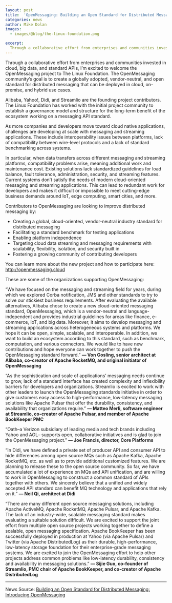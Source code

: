 ```yaml
---
layout: post
title:  'OpenMessaging: Building an Open Standard for Distributed Messaging'
categories: news
author: Mike Dolan
images:
  - images/@blog/the-linux-foundation.png

excerpt:
  Through a collaborative effort from enterprises and communities invested in cloud, big data, and standard APIs, I’m excited to welcome the OpenMessaging project to The Linux Foundation. The OpenMessaging community’s…
---
```


Through a collaborative effort from enterprises and communities invested in cloud, big data, and standard APIs, I’m excited to welcome the OpenMessaging project to The Linux Foundation. The OpenMessaging community’s goal is to create a globally adopted, vendor-neutral, and open standard for distributed messaging that can be deployed in cloud, on-premise, and hybrid use cases.

Alibaba, Yahoo!, Didi, and Streamlio are the founding project contributors. The Linux Foundation has worked with the initial project community to establish a governance model and structure for the long-term benefit of the ecosystem working on a messaging API standard.

As more companies and developers move toward cloud native applications, challenges are developing at scale with messaging and streaming applications. These include interoperability issues between platforms, lack of compatibility between wire-level protocols and a lack of standard benchmarking across systems.

In particular, when data transfers across different messaging and streaming platforms, compatibility problems arise, meaning additional work and maintenance cost. Existing solutions lack standardized guidelines for load balance, fault tolerance, administration, security, and streaming features. Current systems don’t satisfy the needs of modern cloud-oriented messaging and streaming applications. This can lead to redundant work for developers and makes it difficult or impossible to meet cutting-edge business demands around IoT, edge computing, smart cities, and more.

Contributors to OpenMessaging are looking to improve distributed messaging by:

* Creating a global, cloud-oriented, vendor-neutral industry standard for distributed messaging
* Facilitating a standard benchmark for testing applications
* Enabling platform independence
* Targeting cloud data streaming and messaging requirements with scalability, flexibility, isolation, and security built in
* Fostering a growing community of contributing developers

You can learn more about the new project and how to participate here: http://openmessaging.cloud

These are some of the organizations supporting OpenMessaging:

“We have focused on the messaging and streaming field for years, during which we explored Corba notification, JMS and other standards to try to solve our stickiest business requirements. After evaluating the available alternatives, Alibaba chose to create a new cloud-oriented messaging standard, OpenMessaging, which is a vendor-neutral and language-independent and provides industrial guidelines for areas like finance, e-commerce, IoT, and big data. Moreover, it aims to develop messaging and streaming applications across heterogeneous systems and platforms. We hope it can be open, simple, scalable, and interoperable. In addition, we want to build an ecosystem according to this standard, such as benchmark, computation, and various connectors. We would like to have new contributions and hope everyone can work together to push the OpenMessaging standard forward.” **— Von Gosling, senior architect at Alibaba, co-creator of Apache RocketMQ, and original initiator of OpenMessaging**

“As the sophistication and scale of applications’ messaging needs continue to grow, lack of a standard interface has created complexity and inflexibility barriers for developers and organizations. Streamlio is excited to work with other leaders to launch the OpenMessaging standards initiative in order to give customers easy access to high-performance, low-latency messaging solutions like Apache Pulsar that offer the durability, consistency, and availability that organizations require.” **— Matteo Merli, software engineer at Streamlio, co-creator of Apache Pulsar, and member of Apache BookKeeper PMC**

“Oath–a Verizon subsidiary of leading media and tech brands including Yahoo and AOL– supports open, collaborative initiatives and is glad to join the OpenMessaging project.” **— Joe Francis, director, Core Platforms**

“In Didi, we have defined a private set of producer API and consumer API to hide differences among open source MQs such as Apache Kafka, Apache RocketMQ, etc. as well as to provide additional customized features. We are planning to release these to the open source community. So far, we have accumulated a lot of experience on MQs and API unification, and are willing to work in OpenMessaging to construct a common standard of APIs together with others. We sincerely believe that a unified and widely accepted API standard can benefit MQ technology and applications that rely on it.” **— Neil Qi, architect at Didi**

“There are many different open source messaging solutions, including Apache ActiveMQ, Apache RocketMQ, Apache Pulsar, and Apache Kafka. The lack of an industry-wide, scalable messaging standard makes evaluating a suitable solution difficult. We are excited to support the joint effort from multiple open source projects working together to define a scalable, open messaging specification. Apache BookKeeper has been successfully deployed in production at Yahoo (via Apache Pulsar) and Twitter (via Apache DistributedLog) as their durable, high-performance, low-latency storage foundation for their enterprise-grade messaging systems. We are excited to join the OpenMessaging effort to help other projects address common problems like low-latency durability, consistency and availability in messaging solutions.” **— Sijie Guo, co-founder of Streamlio, PMC chair of Apache BookKeeper, and co-creator of Apache DistributedLog**

___

News Source: <a href="https://www.linuxfoundation.org/blog/building-open-standard-distributed-messaging-introducing-openmessaging/">Building an Open Standard for Distributed Messaging: Introducing OpenMessaging</a>